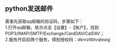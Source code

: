 python发送邮件
---
需事先获取qq邮箱的验证码，步骤如下：<br>
1.打开qq邮箱，依次点击【设置】-【账户】，找到POP3/IMAP/SMTP/Exchange/CardDAV/CalDAV；<br>
2.服务开启前两个服务，得到授权码：dknrzltblvqteaig
